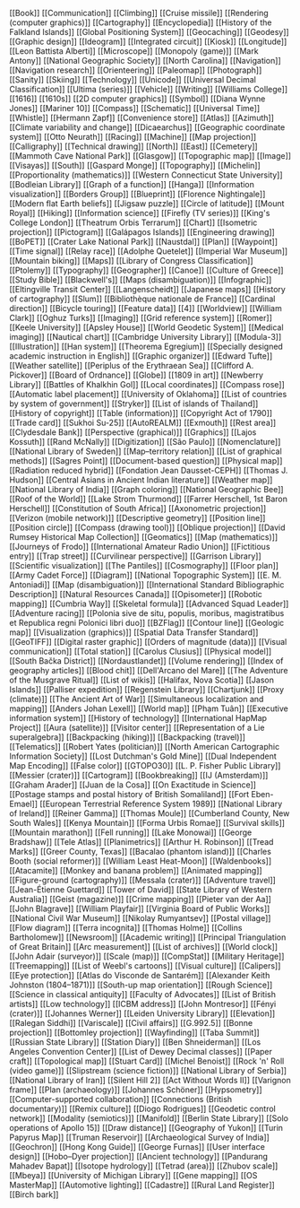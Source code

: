 [[Book]]
[[Communication]]
[[Climbing]]
[[Cruise missile]]
[[Rendering (computer graphics)]]
[[Cartography]]
[[Encyclopedia]]
[[History of the Falkland Islands]]
[[Global Positioning System]]
[[Geocaching]]
[[Geodesy]]
[[Graphic design]]
[[Ideogram]]
[[Integrated circuit]]
[[Kiosk]]
[[Longitude]]
[[Leon Battista Alberti]]
[[Microscope]]
[[Monopoly (game)]]
[[Mark Antony]]
[[National Geographic Society]]
[[North Carolina]]
[[Navigation]]
[[Navigation research]]
[[Orienteering]]
[[Paleomap]]
[[Photograph]]
[[Sanity]]
[[Skiing]]
[[Technology]]
[[Unicode]]
[[Universal Decimal Classification]]
[[Ultima (series)]]
[[Vehicle]]
[[Writing]]
[[Williams College]]
[[1616]]
[[1610s]]
[[2D computer graphics]]
[[Symbol]]
[[Diana Wynne Jones]]
[[Mariner 10]]
[[Compass]]
[[Schematic]]
[[Universal Time]]
[[Whistle]]
[[Hermann Zapf]]
[[Convenience store]]
[[Atlas]]
[[Azimuth]]
[[Climate variability and change]]
[[Dicaearchus]]
[[Geographic coordinate system]]
[[Otto Neurath]]
[[Racing]]
[[Machine]]
[[Map projection]]
[[Calligraphy]]
[[Technical drawing]]
[[North]]
[[East]]
[[Cemetery]]
[[Mammoth Cave National Park]]
[[Glasgow]]
[[Topographic map]]
[[Image]]
[[Visayas]]
[[South]]
[[Gaspard Monge]]
[[Topography]]
[[Michelin]]
[[Proportionality (mathematics)]]
[[Western Connecticut State University]]
[[Bodleian Library]]
[[Graph of a function]]
[[Hanga]]
[[Information visualization]]
[[Borders Group]]
[[Blueprint]]
[[Florence Nightingale]]
[[Modern flat Earth beliefs]]
[[Jigsaw puzzle]]
[[Circle of latitude]]
[[Mount Royal]]
[[Hiking]]
[[Information science]]
[[Firefly (TV series)]]
[[King's College London]]
[[Theatrum Orbis Terrarum]]
[[Chart]]
[[Isometric projection]]
[[Pictogram]]
[[Galápagos Islands]]
[[Engineering drawing]]
[[BoPET]]
[[Crater Lake National Park]]
[[Naustdal]]
[[Plan]]
[[Waypoint]]
[[Time signal]]
[[Relay race]]
[[Adolphe Quetelet]]
[[Imperial War Museum]]
[[Mountain biking]]
[[Maps]]
[[Library of Congress Classification]]
[[Ptolemy]]
[[Typography]]
[[Geographer]]
[[Canoe]]
[[Culture of Greece]]
[[Study Bible]]
[[Blackwell's]]
[[Maps (disambiguation)]]
[[Infographic]]
[[Eltingville Transit Center]]
[[Langenscheidt]]
[[Japanese maps]]
[[History of cartography]]
[[Slum]]
[[Bibliothèque nationale de France]]
[[Cardinal direction]]
[[Bicycle touring]]
[[Feature data]]
[[4]]
[[Worldview]]
[[William Clark]]
[[Oghuz Turks]]
[[Imaging]]
[[Grid reference system]]
[[Romer]]
[[Keele University]]
[[Apsley House]]
[[World Geodetic System]]
[[Medical imaging]]
[[Nautical chart]]
[[Cambridge University Library]]
[[Modula-3]]
[[Illustration]]
[[Han system]]
[[Theorema Egregium]]
[[Specially designed academic instruction in English]]
[[Graphic organizer]]
[[Edward Tufte]]
[[Weather satellite]]
[[Periplus of the Erythraean Sea]]
[[Clifford A. Pickover]]
[[Board of Ordnance]]
[[Globe]]
[[1809 in art]]
[[Newberry Library]]
[[Battles of Khalkhin Gol]]
[[Local coordinates]]
[[Compass rose]]
[[Automatic label placement]]
[[University of Oklahoma]]
[[List of countries by system of government]]
[[Stryker]]
[[List of islands of Thailand]]
[[History of copyright]]
[[Table (information)]]
[[Copyright Act of 1790]]
[[Trade card]]
[[Sukhoi Su-25]]
[[AutoREALM]]
[[Exmouth]]
[[Rest area]]
[[Clydesdale Bank]]
[[Perspective (graphical)]]
[[Graphics]]
[[Lajos Kossuth]]
[[Rand McNally]]
[[Digitization]]
[[São Paulo]]
[[Nomenclature]]
[[National Library of Sweden]]
[[Map–territory relation]]
[[List of graphical methods]]
[[Sagres Point]]
[[Document-based question]]
[[Physical map]]
[[Radiation reduced hybrid]]
[[Fondation Jean Dausset-CEPH]]
[[Thomas J. Hudson]]
[[Central Asians in Ancient Indian literature]]
[[Weather map]]
[[National Library of India]]
[[Graph coloring]]
[[National Geographic Bee]]
[[Roof of the World]]
[[Lake Strom Thurmond]]
[[Farrer Herschell, 1st Baron Herschell]]
[[Constitution of South Africa]]
[[Axonometric projection]]
[[Verizon (mobile network)]]
[[Descriptive geometry]]
[[Position line]]
[[Position circle]]
[[Compass (drawing tool)]]
[[Oblique projection]]
[[David Rumsey Historical Map Collection]]
[[Geomatics]]
[[Map (mathematics)]]
[[Journeys of Frodo]]
[[International Amateur Radio Union]]
[[Fictitious entry]]
[[Trap street]]
[[Curvilinear perspective]]
[[Garrison Library]]
[[Scientific visualization]]
[[The Pantiles]]
[[Cosmography]]
[[Floor plan]]
[[Army Cadet Force]]
[[Diagram]]
[[National Topographic System]]
[[E. M. Antoniadi]]
[[Map (disambiguation)]]
[[International Standard Bibliographic Description]]
[[Natural Resources Canada]]
[[Opisometer]]
[[Robotic mapping]]
[[Cumbria Way]]
[[Skeletal formula]]
[[Advanced Squad Leader]]
[[Adventure racing]]
[[Polonia sive de situ, populis, moribus, magistratibus et Republica regni Polonici libri duo]]
[[BZFlag]]
[[Contour line]]
[[Geologic map]]
[[Visualization (graphics)]]
[[Spatial Data Transfer Standard]]
[[GeoTIFF]]
[[Digital raster graphic]]
[[Orders of magnitude (data)]]
[[Visual communication]]
[[Total station]]
[[Carolus Clusius]]
[[Physical model]]
[[South Bačka District]]
[[Nordaustlandet]]
[[Volume rendering]]
[[Index of geography articles]]
[[Blood chit]]
[[Dell'Arcano del Mare]]
[[The Adventure of the Musgrave Ritual]]
[[List of wikis]]
[[Halifax, Nova Scotia]]
[[Jason Islands]]
[[Palliser expedition]]
[[Regenstein Library]]
[[Chartjunk]]
[[Proxy (climate)]]
[[The Ancient Art of War]]
[[Simultaneous localization and mapping]]
[[Anders Johan Lexell]]
[[World map]]
[[Phạm Tuân]]
[[Executive information system]]
[[History of technology]]
[[International HapMap Project]]
[[Aura (satellite)]]
[[Visitor center]]
[[Representation of a Lie superalgebra]]
[[Backpacking (hiking)]]
[[Backpacking (travel)]]
[[Telematics]]
[[Robert Yates (politician)]]
[[North American Cartographic Information Society]]
[[Lost Dutchman's Gold Mine]]
[[Dual Independent Map Encoding]]
[[False color]]
[[GTOPO30]]
[[L. P. Fisher Public Library]]
[[Messier (crater)]]
[[Cartogram]]
[[Bookbreaking]]
[[IJ (Amsterdam)]]
[[Graham Arader]]
[[Juan de la Cosa]]
[[On Exactitude in Science]]
[[Postage stamps and postal history of British Somaliland]]
[[Fort Eben-Emael]]
[[European Terrestrial Reference System 1989]]
[[National Library of Ireland]]
[[Reiner Gamma]]
[[Thomas Moule]]
[[Cumberland County, New South Wales]]
[[Kenya Mountain]]
[[Forma Urbis Romae]]
[[Survival skills]]
[[Mountain marathon]]
[[Fell running]]
[[Lake Monowai]]
[[George Bradshaw]]
[[Tele Atlas]]
[[Planimetrics]]
[[Arthur H. Robinson]]
[[Tread Marks]]
[[Greer County, Texas]]
[[Bacalao (phantom island)]]
[[Charles Booth (social reformer)]]
[[William Least Heat-Moon]]
[[Waldenbooks]]
[[Atacamite]]
[[Monkey and banana problem]]
[[Animated mapping]]
[[Figure-ground (cartography)]]
[[Messala (crater)]]
[[Adventure travel]]
[[Jean-Étienne Guettard]]
[[Tower of David]]
[[State Library of Western Australia]]
[[Geist (magazine)]]
[[Crime mapping]]
[[Pieter van der Aa]]
[[John Blagrave]]
[[William Playfair]]
[[Virginia Board of Public Works]]
[[National Civil War Museum]]
[[Nikolay Rumyantsev]]
[[Postal village]]
[[Flow diagram]]
[[Terra incognita]]
[[Thomas Holme]]
[[Collins Bartholomew]]
[[Newsroom]]
[[Academic writing]]
[[Principal Triangulation of Great Britain]]
[[Arc measurement]]
[[List of archives]]
[[World clock]]
[[John Adair (surveyor)]]
[[Scale (map)]]
[[CompStat]]
[[Military Heritage]]
[[Treemapping]]
[[List of Weebl's cartoons]]
[[Visual culture]]
[[Calipers]]
[[Eye protection]]
[[Atlas do Visconde de Santarém]]
[[Alexander Keith Johnston (1804–1871)]]
[[South-up map orientation]]
[[Rough Science]]
[[Science in classical antiquity]]
[[Faculty of Advocates]]
[[List of British artists]]
[[Low technology]]
[[ICBM address]]
[[John Montresor]]
[[Fényi (crater)]]
[[Johannes Werner]]
[[Leiden University Library]]
[[Elevation]]
[[Ralegan Siddhi]]
[[Variscale]]
[[Civil affairs]]
[[G.992.5]]
[[Bonne projection]]
[[Bottomley projection]]
[[Wayfinding]]
[[Taba Summit]]
[[Russian State Library]]
[[Station Diary]]
[[Ben Shneiderman]]
[[Los Angeles Convention Center]]
[[List of Dewey Decimal classes]]
[[Paper craft]]
[[Topological map]]
[[Stuart Card]]
[[Michel Benoist]]
[[Rock 'n' Roll (video game)]]
[[Slipstream (science fiction)]]
[[National Library of Serbia]]
[[National Library of Iran]]
[[Silent Hill 2]]
[[Act Without Words II]]
[[Varignon frame]]
[[Plan (archaeology)]]
[[Johannes Schöner]]
[[Hypsometry]]
[[Computer-supported collaboration]]
[[Connections (British documentary)]]
[[Remix culture]]
[[Diogo Rodrigues]]
[[Geodetic control network]]
[[Modality (semiotics)]]
[[Manifold]]
[[Berlin State Library]]
[[Solo operations of Apollo 15]]
[[Draw distance]]
[[Geography of Yukon]]
[[Turin Papyrus Map]]
[[Truman Reservoir]]
[[Archaeological Survey of India]]
[[Geochron]]
[[Hong Kong Guide]]
[[George Furnas]]
[[User interface design]]
[[Hobo–Dyer projection]]
[[Ancient technology]]
[[Pandurang Mahadev Bapat]]
[[Isotope hydrology]]
[[Tetrad (area)]]
[[Zhubov scale]]
[[Mbeya]]
[[University of Michigan Library]]
[[Gene mapping]]
[[OS MasterMap]]
[[Automotive lighting]]
[[Cadastre]]
[[Rural Land Register]]
[[Birch bark]]
